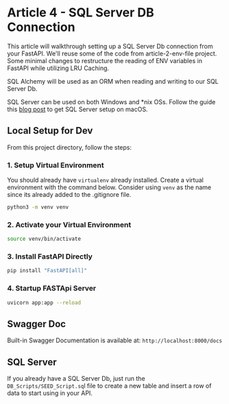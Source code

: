 # Article 4 - SQL Server DB Connection

This article will walkthrough setting up a SQL Server Db connection from your FastAPI.  We'll reuse some of the code from article-2-env-file project.  Some minimal changes to restructure the reading of ENV variables in FastAPI while utilizing LRU Caching.

SQL Alchemy will be used as an ORM when reading and writing to our SQL Server Db. 

SQL Server can be used on both Windows and *nix OSs.  Follow the guide this [blog post](https://itsjoshcampos.codes/run-sql-server-on-macos-docker) to get SQL Server setup on macOS.

## Local Setup for Dev

From this project directory, follow the steps:

### 1. Setup Virtual Environment
You should already have `virtualenv` already installed.
Create a virtual environment with the command below. Consider using `venv` as the name since its already added to the .gitignore file. 

```bash
python3 -m venv venv
```

### 2. Activate your Virtual Environment

```bash
source venv/bin/activate
```

### 3. Install FastAPI Directly
```bash
pip install "FastAPI[all]"
 ```

### 4. Startup FASTApi Server
```bash
uvicorn app:app --reload
 ```

## Swagger Doc
Built-in Swagger Documentation is available at: `http://localhost:8000/docs`

## SQL Server
If you already have a SQL Server Db, just run the `DB_Scripts/SEED_Script.sq`l file to create a new table and insert a row of data to start using in your API. 